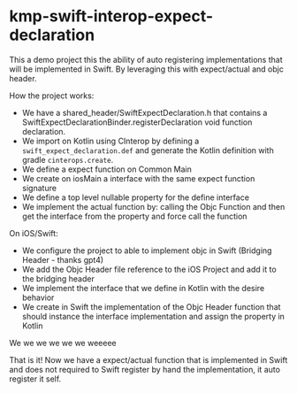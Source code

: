 # kmp-swift-interop-expect-declaration

This a demo project this the ability of auto registering implementations that will be implemented in Swift.
By leveraging this with expect/actual and objc header.

How the project works:

- We have a shared_header/SwiftExpectDeclaration.h that contains a SwiftExpectDeclarationBinder.registerDeclaration
void function declaration.
- We import on Kotlin using CInterop by defining a `swift_expect_declaration.def` and generate the Kotlin definition with gradle `cinterops.create`.
- We define a expect function on Common Main
- We create on iosMain a interface with the same expect function signature
- We define a top level nullable property for the define interface
- We implement the actual function by: calling the Objc Function and then get the interface from the property and force call the function

On iOS/Swift:
- We configure the project to able to implement objc in Swift (Bridging Header - thanks gpt4)
- We add the Objc Header file reference to the iOS Project and add it to the bridging header
- We implement the interface that we define in Kotlin with the desire behavior
- We create in Swift the implementation of the Objc Header function that should instance the interface implementation and assign the property in Kotlin

We we we we we we weeeee

That is it! Now we have a expect/actual function that is implemented in Swift and does not required to Swift register by hand the implementation, it auto register it self.

